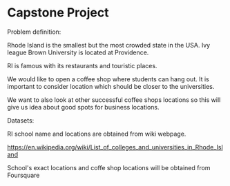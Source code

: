 # Capstone Project

Problem definition:

Rhode Island is the smallest but the most crowded state in the USA. Ivy league Brown University is located at Providence.

RI is famous with its restaurants and touristic places.

We would like to open a coffee shop where students can hang out. It is important to consider location which should be closer to the universities.

We want to also look at other successful coffee shops locations so this will give us idea about good spots for business locations.

Datasets:

RI school name and locations are obtained from wiki webpage.

https://en.wikipedia.org/wiki/List_of_colleges_and_universities_in_Rhode_Island

School's exact locations and coffe shop locations will be obtained from Foursquare
